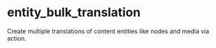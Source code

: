 # entity_bulk_translation
Create multiple translations of content entities like nodes and media via action.
